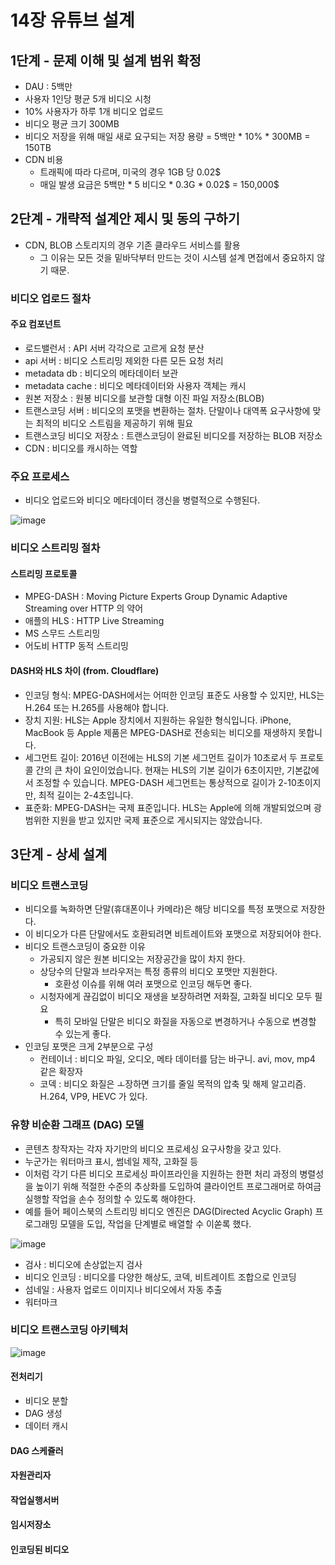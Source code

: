 # 14장 유튜브 설계

## 1단계 - 문제 이해 및 설계 범위 확정
 * DAU : 5백만
 * 사용자 1인당 평균 5개 비디오 시청
 * 10% 사용자가 하루 1개 비디오 업로드
 * 비디오 평균 크기 300MB
 * 비디오 저장을 위해 매일 새로 요구되는 저장 용량 = 5백만 * 10% * 300MB = 150TB
 * CDN 비용
   * 트래픽에 따라 다르며, 미국의 경우 1GB 당 0.02$
   * 매일 발생 요금은 5백만 * 5 비디오 * 0.3G * 0.02$ = 150,000$


## 2단계 - 개략적 설계안 제시 및 동의 구하기
 * CDN, BLOB 스토리지의 경우 기존 클라우드 서비스를 활용
   * 그 이유는 모든 것을 밑바닥부터 만드는 것이 시스템 설계 면접에서 중요하지 않기 때문.
  
### 비디오 업로드 절차
#### 주요 컴포넌트
 * 로드밸런서 : API 서버 각각으로 고르게 요청 분산
 * api 서버 : 비디오 스트리밍 제외한 다른 모든 요청 처리
 * metadata db : 비디오의 메타데이터 보관
 * metadata cache : 비디오 메타데이터와 사용자 객체는 캐시
 * 원본 저장소 : 원봉 비디오를 보관할 대형 이진 파일 저장소(BLOB)
 * 트랜스코딩 서버 : 비디오의 포맷을 변환하는 절차. 단말이나 대역폭 요구사항에 맞는 최적의 비디오 스트림을 제공하기 위해 필요
 * 트랜스코딩 비디오 저장소 : 트랜스코딩이 완료된 비디오를 저장하는 BLOB 저장소
 * CDN : 비디오를 캐시하는 역할

### 주요 프로세스
 * 비디오 업로드와 비디오 메타데이터 갱신을 병렬적으로 수행된다.

![image](https://github.com/jaehleeee/study-docs/assets/48814463/80bfd18e-839c-49b4-970f-b487267963c3)


### 비디오 스트리밍 절차
#### 스트리밍 프로토콜
 * MPEG-DASH : Moving Picture Experts Group Dynamic Adaptive Streaming over HTTP 의 약어
 * 애플의 HLS : HTTP Live Streaming
 * MS 스무드 스트리밍
 * 어도비 HTTP 동적 스트리밍

#### DASH와 HLS 차이 (from. Cloudflare)
 * 인코딩 형식: MPEG-DASH에서는 어떠한 인코딩 표준도 사용할 수 있지만, HLS는 H.264 또는 H.265를 사용해야 합니다.
 * 장치 지원: HLS는 Apple 장치에서 지원하는 유일한 형식입니다. iPhone, MacBook 등 Apple 제품은 MPEG-DASH로 전송되는 비디오를 재생하지 못합니다.
 * 세그먼트 길이: 2016년 이전에는 HLS의 기본 세그먼트 길이가 10초로서 두 프로토콜 간의 큰 차이 요인이었습니다. 현재는 HLS의 기본 길이가 6초이지만, 기본값에서 조정할 수 있습니다. MPEG-DASH 세그먼트는 통상적으로 길이가 2-10초이지만, 최적 길이는 2-4초입니다.
 * 표준화: MPEG-DASH는 국제 표준입니다. HLS는 Apple에 의해 개발되었으며 광범위한 지원을 받고 있지만 국제 표준으로 게시되지는 않았습니다.

## 3단계 - 상세 설계
### 비디오 트랜스코딩
 * 비디오를 녹화하면 단말(휴대폰이나 카메라)은 해당 비디오를 특정 포맷으로 저장한다.
 * 이 비디오가 다른 단말에서도 호환되려면 비트레이트와 포맷으로 저장되어야 한다.
 * 비디오 트랜스코딩이 중요한 이유
   * 가공되지 않은 원본 비디오는 저장공간을 많이 차지 한다.
   * 상당수의 단말과 브라우저는 특정 종류의 비디오 포맷만 지원한다.
     * 호환성 이슈를 위해 여러 포맷으로 인코딩 해두면 좋다.
   * 시청자에게 끊김없이 비디오 재생을 보장하려면 저화질, 고화질 비디오 모두 필요
     * 특히 모바일 단말은 비디오 화질을 자동으로 변경하거나 수동으로 변경할 수 있는게 좋다.
* 인코딩 포맷은 크게 2부분으로 구성
  * 컨테이너 : 비디오 파일, 오디오, 메타 데이터를 담는 바구니. avi, mov, mp4 같은 확장자
  * 코덱 : 비디오 화질은 ㅗ장하면 크기를 줄일 목적의 압축 및 해제 알고리즘. H.264, VP9, HEVC 가 있다.

### 유향 비순환 그래프 (DAG) 모델
 * 콘텐츠 창작자는 각자 자기만의 비디오 프로세싱 요구사항을 갖고 있다.
 * 누군가는 워터마크 표시, 썸네일 제작, 고화질 등
 * 이처럼 각기 다른 비디오 프로세싱 파이프라인을 지원하는 한편 처리 과정의 병렬성을 높이기 위해 적절한 수준의 추상화를 도입하여 클라이언트 프로그래머로 하여금 실행할 작업을 손수 정의할 수 있도록 해야한다.
 * 예를 들어 페이스북의 스트리밍 비디오 엔진은 DAG(Directed Acyclic Graph) 프로그래밍 모델을 도입, 작업을 단계별로 배열할 수 이쏟록 했다.

![image](https://github.com/jaehleeee/study-docs/assets/48814463/5e09a9f8-27e1-4f5e-8832-7a5ca3622b9f)

 * 검사 : 비디오에 손상없는지 검사
 * 비디오 인코딩 : 비디오를 다양한 해상도, 코덱, 비트레이트 조합으로 인코딩
 * 섬네일 : 사용자 업로드 이미지나 비디오에서 자동 추출
 * 워터마크

### 비디오 트랜스코딩 아키텍처

![image](https://github.com/jaehleeee/study-docs/assets/48814463/be6ced14-4698-49c9-9db3-8368d88a9bc1)


#### 전처리기
 * 비디오 분할
 * DAG 생성
 * 데이터 캐시
#### DAG 스케쥴러
#### 자원관리자
#### 작업실행서버
#### 임시저장소
#### 인코딩된 비디오




